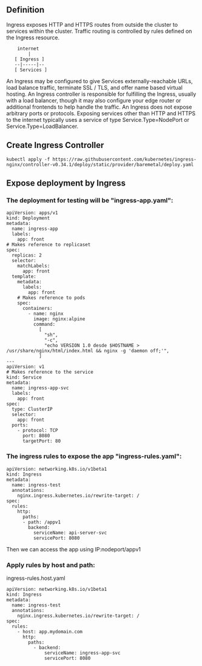 ## Definition

Ingress exposes HTTP and HTTPS routes from outside the cluster to services within the cluster. Traffic routing is controlled by rules defined on the Ingress resource.

```
    internet
        |
   [ Ingress ]
   --|-----|--
   [ Services ]
```

An Ingress may be configured to give Services externally-reachable URLs, load balance traffic, terminate SSL / TLS, and offer name based virtual hosting. An Ingress controller is responsible for fulfilling the Ingress, usually with a load balancer, though it may also configure your edge router or additional frontends to help handle the traffic. An Ingress does not expose arbitrary ports or protocols. Exposing services other than HTTP and HTTPS to the internet typically uses a service of type Service.Type=NodePort or Service.Type=LoadBalancer.  

## Create Ingress Controller

`kubectl apply -f https://raw.githubusercontent.com/kubernetes/ingress-nginx/controller-v0.34.1/deploy/static/provider/baremetal/deploy.yaml`  

## Expose deployment by Ingress

### The deployment for testing will be "ingress-app.yaml":

```
apiVersion: apps/v1
kind: Deployment
metadata:
  name: ingress-app
  labels:
    app: front
# Makes reference to replicaset
spec:
  replicas: 2
  selector:
    matchLabels:
      app: front
  template:
    metadata:
      labels:
        app: front
    # Makes reference to pods
    spec:
      containers:
        - name: nginx
          image: nginx:alpine
          command:
            [
              "sh",
              "-c",
              "echo VERSION 1.0 desde $HOSTNAME > /usr/share/nginx/html/index.html && nginx -g 'daemon off;'",
            ]
---
apiVersion: v1
# Makes reference to the service
kind: Service
metadata:
  name: ingress-app-svc
  labels:
    app: front
spec:
  type: ClusterIP
  selector:
    app: front
  ports:
    - protocol: TCP
      port: 8080
      targetPort: 80
```

### The ingress rules to expose the app "ingress-rules.yaml":  

```
apiVersion: networking.k8s.io/v1beta1
kind: Ingress
metadata:
  name: ingress-test
  annotations:
    nginx.ingress.kubernetes.io/rewrite-target: /
spec:
  rules:
    http:
      paths:
      - path: /appv1
        backend:
          serviceName: api-server-svc
          servicePort: 8080
```

Then we can access the app using IP:nodeport/appv1

### Apply rules by host and path:

ingress-rules.host.yaml
```
apiVersion: networking.k8s.io/v1beta1
kind: Ingress
metadata:
  name: ingress-test
  annotations:
    nginx.ingress.kubernetes.io/rewrite-target: /
spec:
  rules:
    - host: app.mydomain.com
      http:
        paths:
          - backend:
              serviceName: ingress-app-svc
              servicePort: 8080
```

